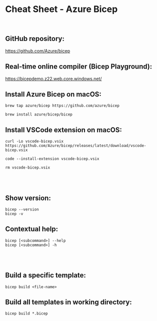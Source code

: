 # Cheat Sheet - Azure Bicep

<br>

## GitHub repository:
https://github.com/Azure/bicep

## Real-time online compiler (Bicep Playground):
https://bicepdemo.z22.web.core.windows.net/

## Install Azure Bicep on macOS:
```shell
brew tap azure/bicep https://github.com/azure/bicep

brew install azure/bicep/bicep
```

## Install VSCode extension on macOS:
```shell
curl -Lo vscode-bicep.vsix https://github.com/Azure/bicep/releases/latest/download/vscode-bicep.vsix

code --install-extension vscode-bicep.vsix

rm vscode-bicep.vsix
```

<br><br>

## Show version:
```shell
bicep --version
bicep -v
```

## Contextual help:
```shell
bicep [<subcommand>] --help
bicep [<subcommand>] -h
```

<br><br>

## Build a specific template:
```shell
bicep build <file-name>
```

## Build all templates in working directory:
```shell
bicep build *.bicep
```



<!-- Komplettera med modules när släppt:

Lägg till param attributes:

 param virtualMachineAdminUsername string

  param virtualMachineAdminPassword string {
    secure: true
  }
  
  param virtualMachineSize string {
    allowed: [
      'Standard_D2s_v3'
      'Standard_D4s_v3'
      'Standard_D8s_v3'
    ]
    default: 'Standard_D8s_v3'
  }


https://github.com/Azure/bicep/blob/main/docs/spec/modules.md

Komplettera med loops när släppt:
https://github.com/Azure/bicep/blob/main/docs/spec/loops.md

??? Terraform-esque deployments ???
bicep build
bicep plan
bicep apply
bicep destroy
??? Om ej släpps officiellt, kanske värt att skapa egna alias för detta ???

Eventuellt lägga till cheat sheet för expressions etc??
 -->